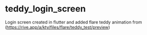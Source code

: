 # teddy_login_screen

Login screen created in flutter and added flare teddy animation from (https://rive.app/a/kty/files/flare/teddy_test/preview)
